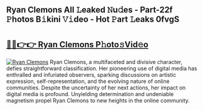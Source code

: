 ## Ryan Clemons All 𝙻eaked 𝙽u𝚍es - Part-22f 𝙿hotos B𝚒kini 𝚅𝚒deo - Hot 𝙿art 𝙻eaks 0fvgS

# <h2><a href="http://ld52utu.urlbe.top/?page=Ryan+Clemons">🔗🔗👉👉 Ryan Clemons P𝚑oto𝚜Vid𝚎o</a></h2>

[![Ryan Clemons](https://i.imgur.com/eBuTRDB.gif)](http://ld52utu.urlbe.top/?page=Ryan+Clemons)
Ryan Clemons, a multifaceted and divisive character, defies straightforward classification. Her pioneering use of digital media has enthralled and infuriated observers, sparking discussions on artistic expression, self-representation, and the evolving nature of online communities. Despite the uncertainty of her next actions, her impact on digital media is profound. Unyielding determination and undeniable magnetism propel Ryan Clemons to new heights in the online community.

